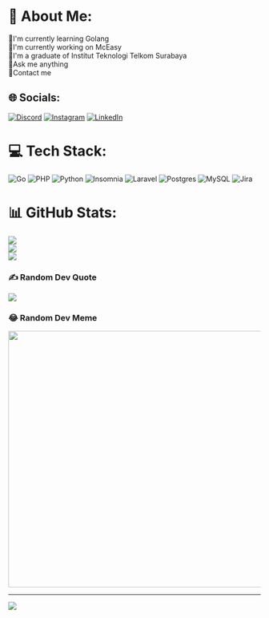 # 💫 About Me:
📖I'm currently learning Golang<br>🏢I'm currently working on McEasy<br>🏫I'm a graduate of Institut Teknologi Telkom Surabaya<br>💬Ask me anything<br>🧑Contact me


## 🌐 Socials:
[![Discord](https://img.shields.io/badge/Discord-%237289DA.svg?logo=discord&logoColor=white)](https://discord.gg/Tasmaniadash#7326) [![Instagram](https://img.shields.io/badge/Instagram-%23E4405F.svg?logo=Instagram&logoColor=white)](https://instagram.com/mochyusuff) [![LinkedIn](https://img.shields.io/badge/LinkedIn-%230077B5.svg?logo=linkedin&logoColor=white)](https://linkedin.com/in/yusuf-fathussalam) 

# 💻 Tech Stack:
![Go](https://img.shields.io/badge/go-%2300ADD8.svg?style=plastic&logo=go&logoColor=white) ![PHP](https://img.shields.io/badge/php-%23777BB4.svg?style=plastic&logo=php&logoColor=white) ![Python](https://img.shields.io/badge/python-3670A0?style=plastic&logo=python&logoColor=ffdd54) ![Insomnia](https://img.shields.io/badge/Insomnia-black?style=plastic&logo=insomnia&logoColor=5849BE) ![Laravel](https://img.shields.io/badge/laravel-%23FF2D20.svg?style=plastic&logo=laravel&logoColor=white) ![Postgres](https://img.shields.io/badge/postgres-%23316192.svg?style=plastic&logo=postgresql&logoColor=white) ![MySQL](https://img.shields.io/badge/mysql-%2300f.svg?style=plastic&logo=mysql&logoColor=white) ![Jira](https://img.shields.io/badge/jira-%230A0FFF.svg?style=plastic&logo=jira&logoColor=white)
# 📊 GitHub Stats:
![](https://github-readme-stats.vercel.app/api?username=yusuffath&theme=tokyonight&hide_border=true&include_all_commits=true&count_private=false)<br/>
![](https://github-readme-streak-stats.herokuapp.com/?user=yusuffath&theme=tokyonight&hide_border=true)<br/>
![](https://github-readme-stats.vercel.app/api/top-langs/?username=yusuffath&theme=tokyonight&hide_border=true&include_all_commits=true&count_private=false&layout=compact)

### ✍️ Random Dev Quote
![](https://quotes-github-readme.vercel.app/api?type=horizontal&theme=radical)

### 😂 Random Dev Meme
<img src="https://random-memer.herokuapp.com/" width="512px"/>

---
[![](https://visitcount.itsvg.in/api?id=yusuffath&icon=7&color=6)](https://visitcount.itsvg.in)

<!-- Proudly created with GPRM ( https://gprm.itsvg.in ) -->
